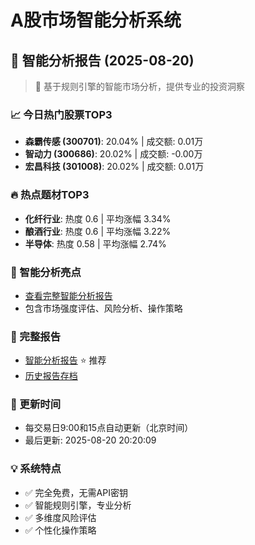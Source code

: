 # A股市场智能分析系统

## 🤖 智能分析报告 (2025-08-20)

> 🚀 基于规则引擎的智能市场分析，提供专业的投资洞察

### 📈 今日热门股票TOP3
- **森霸传感 (300701)**: 20.04% | 成交额: 0.01万
- **智动力 (300686)**: 20.02% | 成交额: -0.00万
- **宏昌科技 (301008)**: 20.02% | 成交额: 0.01万

### 🔥 热点题材TOP3
- **化纤行业**: 热度 0.6 | 平均涨幅 3.34%
- **酿酒行业**: 热度 0.6 | 平均涨幅 3.22%
- **半导体**: 热度 0.58 | 平均涨幅 2.74%

### 🤖 智能分析亮点
- [查看完整智能分析报告](reports/enhanced_report_2025-08-20.md)
- 包含市场强度评估、风险分析、操作策略

### 📄 完整报告
- [智能分析报告](reports/enhanced_report_2025-08-20.md) ⭐ 推荐
- [历史报告存档](reports/)

### 🔄 更新时间
- 每交易日9:00和15点自动更新（北京时间）
- 最后更新: 2025-08-20 20:20:09

### 💡 系统特点
- ✅ 完全免费，无需API密钥
- ✅ 智能规则引擎，专业分析
- ✅ 多维度风险评估
- ✅ 个性化操作策略
